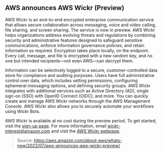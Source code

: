 ## AWS announces AWS Wickr (Preview)

AWS Wickr is an end-to-end encrypted enterprise communication service that allows secure collaboration across messaging, voice and video calling, file sharing, and screen sharing. The service is now in preview. AWS Wickr helps organizations address evolving threats and regulations by combining security and administrative features designed to safeguard sensitive communications, enforce information governance policies, and retain information as required. Encryption takes place locally, on the endpoint. Every call, message, and file is encrypted with a new random key, and no one but intended recipients—not even AWS—can decrypt them.

Information can be selectively logged to a secure, customer-controlled data store for compliance and auditing purposes. Users have full administrative control over data, which includes setting permissions, configuring ephemeral messaging options, and defining security groups. AWS Wickr integrates with additional services such as Active Directory (AD), single sign-on (SSO) with OpenID Connect (OIDC), and more. You can quickly create and manage AWS Wickr networks through the AWS Management Console. AWS Wickr also allows you to securely automate your workflows using Wickr Bots.

AWS Wickr is available at no cost during the preview period. To get started, visit the [sign-up page](https://amazonmr.au1.qualtrics.com/jfe/form/SV_8Gp1oHQA0oja258). For more information, email wickr-interest@amazon.com and visit the [AWS Wickr webpage](https://aws.amazon.com/wickr/).

> Source: https://aws.amazon.com/about-aws/whats-new/2022/07/aws-announces-aws-wickr-preview/